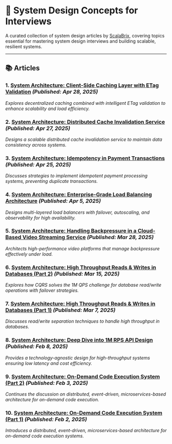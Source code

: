 # 📘 System Design Concepts for Interviews

A curated collection of system design articles by [ScalaBrix](https://medium.com/@scalabrix), covering topics essential for mastering system design interviews and building scalable, resilient systems.

---

## 📚 Articles

### 1. [System Architecture: Client-Side Caching Layer with ETag Validation](https://medium.com/@scalabrix/system-architecture-client-side-caching-layer-with-etag-validation-67b2ce6e3347) *(Published: Apr 28, 2025)*
*Explores decentralized caching combined with intelligent ETag validation to enhance scalability and load efficiency.*

### 2. [System Architecture: Distributed Cache Invalidation Service](https://medium.com/@scalabrix/system-architecture-distributed-cache-invalidation-service-cab59eeeee15) *(Published: Apr 27, 2025)*
*Designs a scalable distributed cache invalidation service to maintain data consistency across systems.*

### 3. [System Architecture: Idempotency in Payment Transactions](https://medium.com/@scalabrix/system-architecture-idempotency-in-payment-transactions-1d7888480648) *(Published: Apr 25, 2025)*
*Discusses strategies to implement idempotent payment processing systems, preventing duplicate transactions.*

### 4. [System Architecture: Enterprise-Grade Load Balancing Architecture](https://medium.com/@scalabrix/system-architecture-enterprise-grade-load-balancing-architecture-9dd774e508aa) *(Published: Apr 5, 2025)*
*Designs multi-layered load balancers with failover, autoscaling, and observability for high availability.*

### 5. [System Architecture: Handling Backpressure in a Cloud-Based Video Streaming Service](https://medium.com/@scalabrix/system-architecture-handling-backpressure-video-streaming-1234567890ab) *(Published: Mar 28, 2025)*
*Architects high-performance video platforms that manage backpressure effectively under load.*

### 6. [System Architecture: High Throughput Reads & Writes in Databases (Part 2)](https://medium.com/@scalabrix/system-architecture-high-throughput-reads-writes-databases-part-2-1234567890ab) *(Published: Mar 15, 2025)*
*Explores how CQRS solves the 1M QPS challenge for database read/write operations with failover strategies.*

### 7. [System Architecture: High Throughput Reads & Writes in Databases (Part 1)](https://medium.com/@scalabrix/system-architecture-high-throughput-reads-writes-databases-part-1-1234567890ab) *(Published: Mar 7, 2025)*
*Discusses read/write separation techniques to handle high throughput in databases.*

### 8. [System Architecture: Deep Dive into 1M RPS API Design](https://medium.com/@scalabrix/system-architecture-deep-dive-1m-rps-api-design-1234567890ab) *(Published: Feb 8, 2025)*
*Provides a technology-agnostic design for high-throughput systems ensuring low latency and cost efficiency.*

### 9. [System Architecture: On-Demand Code Execution System (Part 2)](https://medium.com/@scalabrix/system-architecture-on-demand-code-execution-system-part-2-1234567890ab) *(Published: Feb 3, 2025)*
*Continues the discussion on distributed, event-driven, microservices-based architecture for on-demand code execution.*

### 10. [System Architecture: On-Demand Code Execution System (Part 1)](https://medium.com/@scalabrix/system-architecture-on-demand-code-execution-system-part-1-1234567890ab) *(Published: Feb 2, 2025)*
*Introduces a distributed, event-driven, microservices-based architecture for on-demand code execution systems.*
